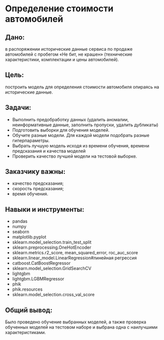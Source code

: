 # Определение стоимости автомобилей
## Дано: 
в распоряжении исторические данные сервиса по продаже автомобилей с пробегом «Не бит, не крашен» (технические характеристики, комплектации и цены автомобилей).

## Цель: 
построить модель для определения стоимости автомобиля опираясь на исторические данные.

## Задачи:
  - Выполнить предобработку данных (удалить аномалии, неинформативные данные, заполнить пропуски, удалить дубликаты)
  - Подготовить выборки для обучения моделей.
  -  Обучите разные модели. Для каждой модели подобрать разные гиперпараметры.
  - Выбрать лучшую модель исходя из времени обучения, времени предсказания и качества моделей
  - Проверить качество лучшей модели на тестовой выборке.

## Заказчику важны:
  - качество предсказания;
  - скорость предсказания;
  - время обучения.
    
## Навыки и инструменты:
  - pandas 
  - numpy 
  - seaborn 
  - matplotlib.pyplot
  - sklearn.model_selection.train_test_split
  - sklearn.preprocessing.OneHotEncoder
  - sklearn.metrics.r2_score, mean_squared_error, roc_auc_score
  - sklearn.linear_model.LinearRegression#линейная регрессия
  - catboost.CatBoostRegressor
  - sklearn.model_selection.GridSearchCV
  - lightgbm
  - lightgbm.LGBMRegressor
  - phik
  - phik.resources 
  - sklearn.model_selection.cross_val_score

## Общий вывод:
Было проведено обучение выбранных моделей, а также проверка обученных моделей на тестовом наборе и выбрана одна с наилучшими характеристиками.
